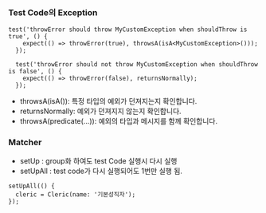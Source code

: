 ### Test Code의 Exception

```
test('throwError should throw MyCustomException when shouldThrow is true', () {
    expect(() => throwError(true), throwsA(isA<MyCustomException>()));
  });

  test('throwError should not throw MyCustomException when shouldThrow is false', () {
    expect(() => throwError(false), returnsNormally);
  });
```

- throwsA(isA<MyCustomException>()): 특정 타입의 예외가 던져지는지 확인합니다.
- returnsNormally: 예외가 던져지지 않는지 확인합니다.
- throwsA(predicate(...)): 예외의 타입과 메시지를 함께 확인합니다.

### Matcher

- setUp : group화 하여도 test Code 실행시 다시 실행
- setUpAll : test code가 다시 실행되어도 1번만 실행 됨.

```
setUpAll(() {
  cleric = Cleric(name: '기본성직자');
});
```
